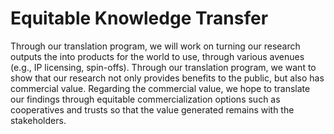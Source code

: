 # Equitable Knowledge Transfer

Through our translation program, we will work on turning our research outputs the into products for the world to use, through various avenues (e.g., IP licensing, spin-offs).  Through our translation program, we want to show that our research not only provides benefits to the public, but also has commercial value. Regarding the commercial value, we hope to translate our findings through equitable commercialization options such as cooperatives and trusts so that the value generated remains with the stakeholders.